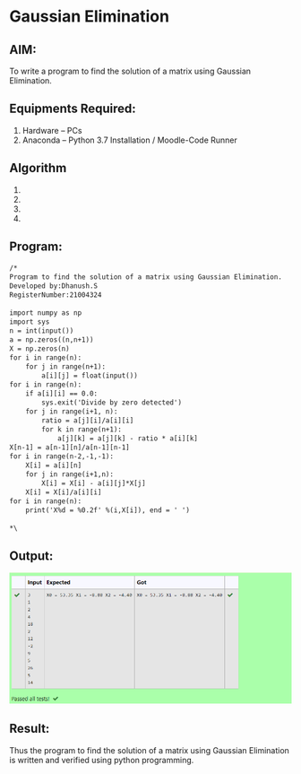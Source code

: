 # Gaussian Elimination

## AIM:
To write a program to find the solution of a matrix using Gaussian Elimination.

## Equipments Required:
1. Hardware – PCs
2. Anaconda – Python 3.7 Installation / Moodle-Code Runner

## Algorithm
1. 
2. 
3. 
4. 

## Program:
```
/*
Program to find the solution of a matrix using Gaussian Elimination.
Developed by:Dhanush.S 
RegisterNumber:21004324 

import numpy as np
import sys
n = int(input())
a = np.zeros((n,n+1))
X = np.zeros(n)
for i in range(n):
    for j in range(n+1):
        a[i][j] = float(input())
for i in range(n):
    if a[i][i] == 0.0:
        sys.exit('Divide by zero detected')
    for j in range(i+1, n):
        ratio = a[j][i]/a[i][i]
        for k in range(n+1):
            a[j][k] = a[j][k] - ratio * a[i][k]
X[n-1] = a[n-1][n]/a[n-1][n-1]
for i in range(n-2,-1,-1):
    X[i] = a[i][n]
    for j in range(i+1,n):
        X[i] = X[i] - a[i][j]*X[j]
    X[i] = X[i]/a[i][i]
for i in range(n):
    print('X%d = %0.2f' %(i,X[i]), end = ' ')

*\
```

## Output:
![gitlogo](15.png)


## Result:
Thus the program to find the solution of a matrix using Gaussian Elimination is written and verified using python programming.

